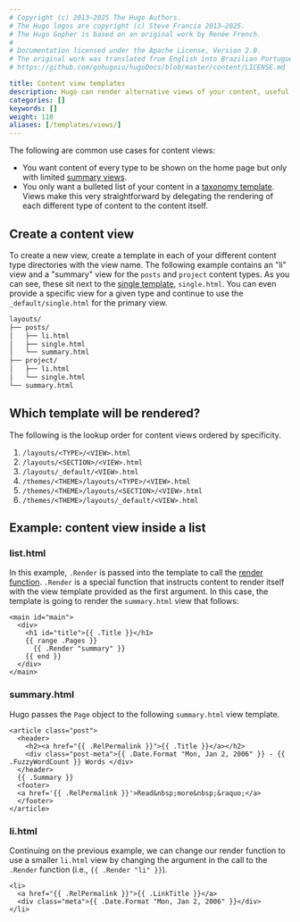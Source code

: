 ```yaml
---
# Copyright (c) 2013–2025 The Hugo Authors.
# The Hugo logos are copyright (c) Steve Francia 2013–2025.
# The Hugo Gopher is based on an original work by Renée French.
#
# Documentation licensed under the Apache License, Version 2.0.
# The original work was translated from English into Brazilian Portuguese.
# https://github.com/gohugoio/hugoDocs/blob/master/content/LICENSE.md

title: Content view templates
description: Hugo can render alternative views of your content, useful in list and summary views.
categories: []
keywords: []
weight: 110
aliases: [/templates/views/]
---
```


The following are common use cases for content views:

- You want content of every type to be shown on the home page but only with limited [summary views][summaries].
- You only want a bulleted list of your content in a [taxonomy template]. Views make this very straightforward by delegating the rendering of each different type of content to the content itself.

## Create a content view

To create a new view, create a template in each of your different content type directories with the view name. The following example contains an "li" view and a "summary" view for the `posts` and `project` content types. As you can see, these sit next to the [single template], `single.html`. You can even provide a specific view for a given type and continue to use the `_default/single.html` for the primary view.

```txt
layouts/
├── posts/
│   ├── li.html
│   ├── single.html
│   └── summary.html
├── project/
│   ├── li.html
│   └── single.html
└── summary.html
```

## Which template will be rendered?

The following is the lookup order for content views ordered by specificity.

1. `/layouts/<TYPE>/<VIEW>.html`
1. `/layouts/<SECTION>/<VIEW>.html`
1. `/layouts/_default/<VIEW>.html`
1. `/themes/<THEME>/layouts/<TYPE>/<VIEW>.html`
1. `/themes/<THEME>/layouts/<SECTION>/<VIEW>.html`
1. `/themes/<THEME>/layouts/_default/<VIEW>.html`

## Example: content view inside a list

### list.html

In this example, `.Render` is passed into the template to call the [render function][render]. `.Render` is a special function that instructs content to render itself with the view template provided as the first argument. In this case, the template is going to render the `summary.html` view that follows:

```go-html-template {file="layouts/_default/list.html"}
<main id="main">
  <div>
    <h1 id="title">{{ .Title }}</h1>
    {{ range .Pages }}
      {{ .Render "summary" }}
    {{ end }}
  </div>
</main>
```

### summary.html

Hugo passes the `Page` object to the following `summary.html` view template.

```go-html-template {file="layouts/_default/summary.html"}
<article class="post">
  <header>
    <h2><a href="{{ .RelPermalink }}">{{ .Title }}</a></h2>
    <div class="post-meta">{{ .Date.Format "Mon, Jan 2, 2006" }} - {{ .FuzzyWordCount }} Words </div>
  </header>
  {{ .Summary }}
  <footer>
  <a href='{{ .RelPermalink }}'>Read&nbsp;more&nbsp;&raquo;</a>
  </footer>
</article>
```

### li.html

Continuing on the previous example, we can change our render function to use a smaller `li.html` view by changing the argument in the call to the `.Render` function (i.e., `{{ .Render "li" }}`).

```go-html-template {file="layouts/_default/li.html"}
<li>
  <a href="{{ .RelPermalink }}">{{ .LinkTitle }}</a>
  <div class="meta">{{ .Date.Format "Mon, Jan 2, 2006" }}</div>
</li>
```

[render]: /methods/page/render/
[single template]: /templates/types/#single
[summaries]: /content-management/summaries/
[taxonomy template]: /templates/types/#taxonomy
